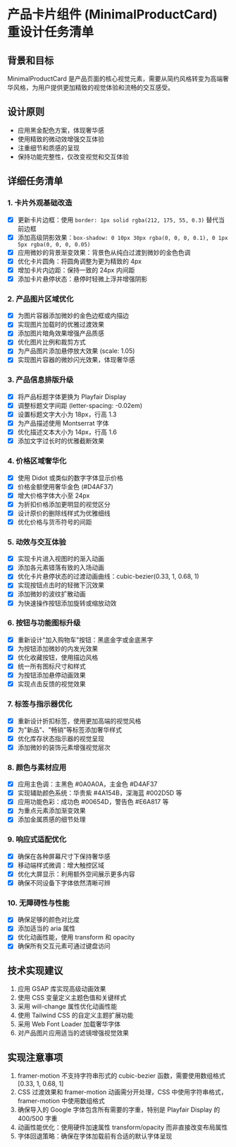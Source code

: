 # 产品卡片组件 (MinimalProductCard) 重设计任务清单

## 背景和目标

MinimalProductCard 是产品页面的核心视觉元素，需要从简约风格转变为高端奢华风格，为用户提供更加精致的视觉体验和流畅的交互感受。

## 设计原则

- 应用黑金配色方案，体现奢华感
- 使用精致的微动效增强交互体验
- 注重细节和质感的呈现
- 保持功能完整性，仅改变视觉和交互体验

## 详细任务清单

### 1. 卡片外观基础改造

- [x] 更新卡片边框：使用 `border: 1px solid rgba(212, 175, 55, 0.3)` 替代当前边框
- [x] 添加高级阴影效果：`box-shadow: 0 10px 30px rgba(0, 0, 0, 0.1), 0 1px 5px rgba(0, 0, 0, 0.05)`
- [x] 应用微妙的背景渐变效果：背景色从纯白过渡到微妙的金色色调
- [x] 优化卡片圆角：将圆角调整为更为精致的 4px
- [x] 增加卡片内边距：保持一致的 24px 内间距
- [x] 添加卡片悬停状态：悬停时轻微上浮并增强阴影

### 2. 产品图片区域优化

- [x] 为图片容器添加微妙的金色边框或内描边
- [x] 实现图片加载时的优雅过渡效果
- [x] 添加图片暗角效果增强产品质感
- [x] 优化图片比例和裁剪方式
- [x] 为产品图片添加悬停放大效果 (scale: 1.05)
- [x] 实现图片容器的微妙闪光效果，体现奢华感

### 3. 产品信息排版升级

- [x] 将产品标题字体更换为 Playfair Display
- [x] 调整标题文字间距 (letter-spacing: -0.02em)
- [x] 设置标题文字大小为 18px，行高 1.3
- [x] 为产品描述使用 Montserrat 字体
- [x] 优化描述文本大小为 14px，行高 1.6
- [x] 添加文字过长时的优雅截断效果

### 4. 价格区域奢华化

- [x] 使用 Didot 或类似的数字字体显示价格
- [x] 价格金额使用奢华金色 (#D4AF37)
- [x] 增大价格字体大小至 24px
- [x] 为折扣价格添加更明显的视觉区分
- [x] 设计原价的删除线样式为优雅细线
- [x] 优化价格与货币符号的间距

### 5. 动效与交互体验

- [x] 实现卡片进入视图时的渐入动画
- [x] 添加各元素错落有致的入场动画
- [x] 优化卡片悬停状态的过渡动画曲线：cubic-bezier(0.33, 1, 0.68, 1)
- [x] 实现按钮点击时的轻微下沉效果
- [x] 添加微妙的波纹扩散动画
- [x] 为快速操作按钮添加旋转或缩放动效

### 6. 按钮与功能图标升级

- [x] 重新设计"加入购物车"按钮：黑底金字或金底黑字
- [x] 为按钮添加微妙的内发光效果
- [x] 优化收藏按钮，使用描边风格
- [x] 统一所有图标尺寸和样式
- [x] 为按钮添加悬停动画效果
- [x] 实现点击反馈的视觉效果

### 7. 标签与指示器优化

- [x] 重新设计折扣标签，使用更加高端的视觉风格
- [x] 为"新品"、"畅销"等标签添加奢华样式
- [x] 优化库存状态指示器的视觉呈现
- [x] 添加微妙的装饰元素增强视觉层次

### 8. 颜色与素材应用

- [x] 应用主色调：主黑色 #0A0A0A，主金色 #D4AF37
- [x] 实现辅助颜色系统：华贵紫 #4A154B，深海蓝 #002D5D 等
- [x] 应用功能色彩：成功色 #00654D，警告色 #E6A817 等
- [x] 为重点元素添加渐变效果
- [x] 添加金属质感的细节处理

### 9. 响应式适配优化

- [x] 确保在各种屏幕尺寸下保持奢华感
- [x] 移动端样式微调：增大触控区域
- [x] 优化大屏显示：利用额外空间展示更多内容
- [x] 确保不同设备下字体依然清晰可辨

### 10. 无障碍性与性能

- [x] 确保足够的颜色对比度
- [x] 添加适当的 aria 属性
- [x] 优化动画性能，使用 transform 和 opacity
- [x] 确保所有交互元素可通过键盘访问

## 技术实现建议

1. 应用 GSAP 库实现高级动画效果
2. 使用 CSS 变量定义主题色值和关键样式
3. 采用 will-change 属性优化动画性能
4. 使用 Tailwind CSS 的自定义主题扩展功能
5. 采用 Web Font Loader 加载奢华字体
6. 对产品图片应用适当的滤镜增强视觉效果 

## 实现注意事项

1. framer-motion 不支持字符串形式的 cubic-bezier 函数，需要使用数组格式 [0.33, 1, 0.68, 1]
2. CSS 过渡效果和 framer-motion 动画需分开处理，CSS 中使用字符串格式，framer-motion 中使用数组格式
3. 确保导入的 Google 字体包含所有需要的字重，特别是 Playfair Display 的 400/500 字重
4. 动画性能优化：使用硬件加速属性 transform/opacity 而非直接改变布局属性
5. 字体回退策略：确保在字体加载前有合适的默认字体呈现 